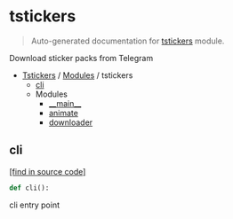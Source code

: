 # tstickers

> Auto-generated documentation for [tstickers](../../tstickers/__init__.py) module.

Download sticker packs from Telegram

- [Tstickers](../README.md#tstickers-index) / [Modules](../README.md#tstickers-modules) / tstickers
    - [cli](#cli)
    - Modules
        - [\_\_main\_\_](module.md#__main__)
        - [animate](animate.md#animate)
        - [downloader](downloader.md#downloader)

## cli

[[find in source code]](../../tstickers/__init__.py#L7)

```python
def cli():
```

cli entry point
